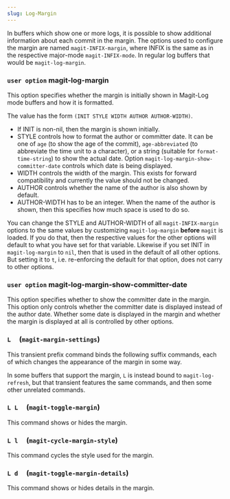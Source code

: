 ```yaml
---
slug: Log-Margin
---
```


In buffers which show one or more logs, it is possible to show additional information about each commit in the margin. The options used to configure the margin are named `magit-INFIX-margin`, where INFIX is the same as in the respective major-mode `magit-INFIX-mode`. In regular log buffers that would be `magit-log-margin`.

### <span className="tag useroption">`user option`</span> **magit-log-margin**

This option specifies whether the margin is initially shown in Magit-Log mode buffers and how it is formatted.

The value has the form `(INIT STYLE WIDTH AUTHOR AUTHOR-WIDTH)`.

*   If INIT is non-nil, then the margin is shown initially.
*   STYLE controls how to format the author or committer date. It can be one of `age` (to show the age of the commit), `age-abbreviated` (to abbreviate the time unit to a character), or a string (suitable for `format-time-string`) to show the actual date. Option `magit-log-margin-show-committer-date` controls which date is being displayed.
*   WIDTH controls the width of the margin. This exists for forward compatibility and currently the value should not be changed.
*   AUTHOR controls whether the name of the author is also shown by default.
*   AUTHOR-WIDTH has to be an integer. When the name of the author is shown, then this specifies how much space is used to do so.

You can change the STYLE and AUTHOR-WIDTH of all `magit-INFIX-margin` options to the same values by customizing `magit-log-margin` **before** `magit` is loaded. If you do that, then the respective values for the other options will default to what you have set for that variable. Likewise if you set INIT in `magit-log-margin` to `nil`, then that is used in the default of all other options. But setting it to `t`, i.e. re-enforcing the default for that option, does not carry to other options.

### <span className="tag useroption">`user option`</span> **magit-log-margin-show-committer-date**

This option specifies whether to show the committer date in the margin. This option only controls whether the committer date is displayed instead of the author date. Whether some date is displayed in the margin and whether the margin is displayed at all is controlled by other options.

### `L`     (`magit-margin-settings`)

This transient prefix command binds the following suffix commands, each of which changes the appearance of the margin in some way.

In some buffers that support the margin, `L` is instead bound to `magit-log-refresh`, but that transient features the same commands, and then some other unrelated commands.

### `L L`     (`magit-toggle-margin`)

This command shows or hides the margin.

### `L l`     (`magit-cycle-margin-style`)

This command cycles the style used for the margin.

### `L d`     (`magit-toggle-margin-details`)

This command shows or hides details in the margin.

